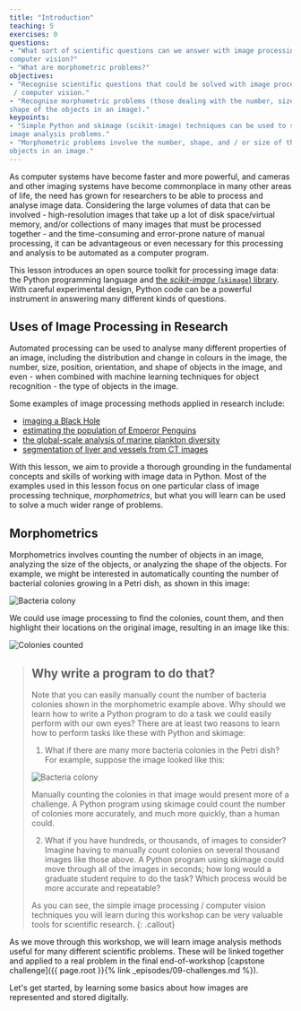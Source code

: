 ```yaml
---
title: "Introduction"
teaching: 5
exercises: 0
questions:
- "What sort of scientific questions can we answer with image processing /
computer vision?"
- "What are morphometric problems?"
objectives:
- "Recognise scientific questions that could be solved with image processing
 / computer vision."
- "Recognise morphometric problems (those dealing with the number, size, or
shape of the objects in an image)."
keypoints:
- "Simple Python and skimage (scikit-image) techniques can be used to solve genuine
image analysis problems."
- "Morphometric problems involve the number, shape, and / or size of the
objects in an image."
---
```



As computer systems have become faster and more powerful,
and cameras and other imaging systems have become commonplace
in many other areas of life,
the need has grown for researchers to be able to
process and analyse image data.
Considering the large volumes of data that can be involved -
high-resolution images that take up a lot of disk space/virtual memory,
and/or collections of many images that must be processed together -
and the time-consuming and error-prone nature of manual processing,
it can be advantageous or even necessary for this processing and analysis
to be automated as a computer program.

This lesson introduces an open source toolkit for processing image data:
the Python programming language
and [the _scikit-image_ (`skimage`) library](https://scikit-image.org/).
With careful experimental design, 
Python code can be a powerful instrument in answering many different kinds of questions.


## Uses of Image Processing in Research

Automated processing can be used to analyse many different properties of an image,
including the distribution and change in colours in the image,
the number, size, position, orientation, and shape of objects in the image,
and even - when combined with machine learning techniques for object recognition -
the type of objects in the image.

Some examples of image processing methods applied in research include:

- [imaging a Black Hole](https://iopscience.iop.org/article/10.3847/2041-8213/ab0e85)
- [estimating the population of Emperor Penguins](https://www.ncbi.nlm.nih.gov/pmc/articles/PMC3325796/)
- [the global-scale analysis of marine plankton diversity](https://www.cell.com/cell/fulltext/S0092-8674(19)31124-9)
- [segmentation of liver and vessels from CT images](https://doi.org/10.1016/j.cmpb.2017.12.008)

With this lesson,
we aim to provide a thorough grounding in the fundamental concepts and skills
of working with image data in Python.
Most of the examples used in this lesson focus on
one particular class of image processing technique, _morphometrics_,
but what you will learn can be used to solve a much wider range of problems.


## Morphometrics

Morphometrics involves counting the number of objects in an image,
analyzing the size of the objects,
or analyzing the shape of the objects.
For example, we might be interested in automatically counting
the number of bacterial colonies growing in a Petri dish,
as shown in this image:

![Bacteria colony](../fig/colonies-01.jpg)

We could use image processing to find the colonies, count them,
and then highlight their locations on the original image,
resulting in an image like this:

![Colonies counted](../fig/colony-mask.png)

> ## Why write a program to do that?
>
> Note that you can easily manually count the number of bacteria colonies
> shown in the morphometric example above.
> Why should we learn how to write a Python program to do a task
> we could easily perform with our own eyes?
> There are at least two reasons to learn how to perform tasks like these
> with Python and skimage:
>
> 1. What if there are many more bacteria colonies in the Petri dish?
>   For example, suppose the image looked like this:
>
> 	![Bacteria colony](../fig/colonies-03.jpg)
>
> 	Manually counting the colonies in that image would present more of a challenge.
>   A Python program using skimage could count the number of colonies more accurately,
>   and much more quickly, than a human could.
>
> 2. What if you have hundreds, or thousands, of images to consider?
>   Imagine having to manually count colonies on several thousand images
>   like those above.
>   A Python program using skimage could move through all of the images in seconds;
>   how long would a graduate student require to do the task?
>   Which process would be more accurate and repeatable?
>
> As you can see, the simple image processing / computer vision techniques you
> will learn during this workshop can be very valuable tools for scientific
> research.
{: .callout}


As we move through this workshop, 
we will learn image analysis methods useful for many different scientific problems. 
These will be linked together
and applied to a real problem in the final end-of-workshop
[capstone challenge]({{ page.root }}{% link _episodes/09-challenges.md %}).

Let's get started,
by learning some basics about how images are represented and stored digitally.
